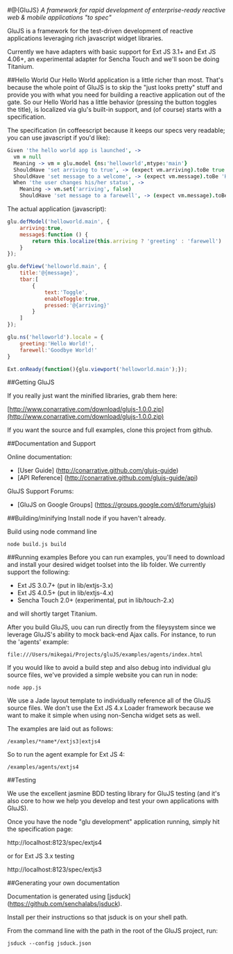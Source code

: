 #@{GluJS}
*A framework for rapid development of enterprise-ready reactive web & mobile applications "to spec"*

GluJS is a framework for the test-driven development of reactive applications
leveraging rich javascript widget libraries.

Currently we have adapters with basic support for Ext JS 3.1+ and Ext JS 4.06+, an experimental adapter
for Sencha Touch and we'll soon be doing Titanium.

##Hello World
Our Hello World application is a little richer than most. That's because the whole point of GluJS is to
skip the "just looks pretty" stuff and provide you with what you need for building a reactive application out of the gate.
So our Hello World has a little behavior (pressing the button toggles the title),
is localized via glu's built-in support, and (of course) starts with a specification.

The specification (in coffeescript because it keeps our specs very readable; you can use javascript if you'd like):

```coffeescript
Given 'the hello world app is launched', ->
  vm = null
  Meaning -> vm = glu.model {ns:'helloworld',mtype:'main'}
  ShouldHave 'set arriving to true', -> (expect vm.arriving).toBe true
  ShouldHave 'set message to a welcome', -> (expect vm.message).toBe 'Hello World!'
  When 'the user changes his/her status', ->
    Meaning -> vm.set('arriving', false)
    ShouldHave 'set message to a farewell', -> (expect vm.message).toBe 'Goodbye World!'
```
The actual application (javascript):
```javascript
glu.defModel('helloworld.main', {
    arriving:true,
    message$:function () {
        return this.localize(this.arriving ? 'greeting' : 'farewell')
    }
});

glu.defView('helloworld.main', {
    title:'@{message}',
    tbar:[
        {
            text:'Toggle',
            enableToggle:true,
            pressed:'@{arriving}'
        }
    ]
});

glu.ns('helloworld').locale = {
    greeting:'Hello World!',
    farewell:'Goodbye World!'
}

Ext.onReady(function(){glu.viewport('helloworld.main');});
```
##Getting GluJS

If you really just want the minified libraries, grab them here:

[http://www.conarrative.com/download/glujs-1.0.0.zip](http://www.conarrative.com/download/glujs-1.0.0.zip)

If you want the source and full examples, clone this project from github.

##Documentation and Support

Online documentation:

-  [User Guide] (http://conarrative.github.com/glujs-guide)
-  [API Reference] (http://conarrative.github.com/glujs-guide/api)

GluJS Support Forums:

-  [GluJS on Google Groups] (https://groups.google.com/d/forum/glujs)

##Building/minifying
Install node if you haven't already.

Build using node command line

    node build.js build

##Running examples
Before you can run examples, you'll need to download and install your desired widget toolset into the lib folder.
We currently support the following:

- Ext JS 3.0.7+ (put in lib/extjs-3.x)
- Ext JS 4.0.5+ (put in lib/extjs-4.x)
- Sencha Touch 2.0+ (experimental, put in lib/touch-2.x)

and will shortly target Titanium.

After you build GluJS, uou can run directly from the fileysystem since we leverage GluJS's ability to mock back-end Ajax calls.
For instance, to run the 'agents' example:

    file:///Users/mikegai/Projects/gluJS/examples/agents/index.html

If you would like to avoid a build step and also debug into individual glu source files, we've provided a simple website
you can run in node:

    node app.js

We use a Jade layout template to individually reference all of the GluJS source files. We don't use
the Ext JS 4.x Loader framework because we want to make it simple when using non-Sencha widget sets as well.

The examples are laid out as follows:

    /examples/*name*/extjs3|extjs4

So to run the agent example for Ext JS 4:

    /examples/agents/extjs4

##Testing

We use the excellent jasmine BDD testing library for GluJS testing (and it's also core to how we help you develop and
test your own applications with GluJS).

Once you have the node "glu development" application running, simply hit the specification page:

http://localhost:8123/spec/extjs4

or for Ext JS 3.x testing

http://localhost:8123/spec/extjs3

##Generating your own documentation

Documentation is generated using [jsduck] (https://github.com/senchalabs/jsduck).

Install per their instructions so that jsduck is on your shell path.

From the command line with the path in the root of the GluJS project, run:

    jsduck --config jsduck.json

